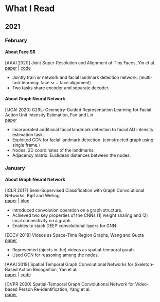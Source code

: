 # What I Read

## 2021

### February

#### About Face SR

[AAAI 2020] Joint Super-Resolution and Alignment of Tiny Faces, Yin et al. \
[paper](https://arxiv.org/pdf/1911.08566.pdf) | [code](https://github.com/YuYin1/JASRNet)
- Jointly train sr network and facial landmark detection network. (multi-task learning: face sr + face alignment)
- Two tasks share encoder and separate decoder.

#### About Graph Neural Network

[IJCAI 2020] G2RL: Geometry-Guided Representation Learning for Facial Action Unit Intensity Estimation, Fan and Lin \
[paper](https://www.ijcai.org/Proceedings/2020/0102.pdf)
- Incorporated additional facial landmark detection to facial AU intensity estimation task.
- Exploited GCN for facial landmark detection. (constructed graph using single frame.)
- Nodes: 2D coordinates of the landmarks.
- Adjacency matrix: Euclidean distances between the nodes.

### January

#### About Graph Neural Network

[ICLR 2017] Semi-Supervised Classification with Graph Convolutional Networks, Kipf and Welling \
[paper](https://openreview.net/pdf?id=SJU4ayYgl) | [blog](http://tkipf.github.io/graph-convolutional-networks/)
- Introduced convolution operation on a graph structure. 
- Achieved two key properties of the CNNs (1) weight sharing and (2) local connectivity on a graph.
- Enables to stack DEEP convolutional layers for GNN.

[ECCV 2018] Videos as Space-Time Region Graphs, Wang and Gupta \
[paper](https://openaccess.thecvf.com/content_ECCV_2018/papers/Xiaolong_Wang_Videos_as_Space-Time_ECCV_2018_paper.pdf)
- Represented (ojects in the) videos as spatial-temporal graph.
- Used GCN for reasoning among the nodes.

[AAAI 2018] Spatial Temporal Graph Convolutional Networks for Skeleton-Based Action Recognition, Yan et al. \
[paper](https://arxiv.org/pdf/1801.07455.pdf) | [code](https://github.com/open-mmlab/mmskeleton)

[CVPR 2020] Spatial-Temporal Graph Convolutional Network for Video-based
Person Re-identification, Yang et al. \
[paper](https://openaccess.thecvf.com/content_CVPR_2020/papers/Yang_Spatial-Temporal_Graph_Convolutional_Network_for_Video-Based_Person_Re-Identification_CVPR_2020_paper.pdf)